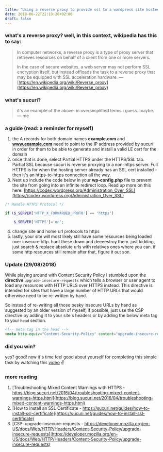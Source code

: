 ```yaml
---
title: "Using a reverse proxy to provide ssl to a wordpress site hosted on a non-https server"
date: 2018-06-22T22:10:28+02:00
draft: false
---
```


### **what's a reverse proxy? well, in this context, wikipedia has this to say:**

>In computer networks, a reverse proxy is a type of proxy server that retrieves resources on behalf of a client from one or more servers.
>
>In the case of secure websites, a web server may not perform SSL encryption itself, but instead offloads the task to a reverse proxy that may be equipped with SSL acceleration hardware.
> &mdash; [https://en.wikipedia.org/wiki/Reverse_proxy](https://en.wikipedia.org/wiki/Reverse_proxy)

### **what's sucuri?**

> it's an example of the above. in oversimplified terms i guess. maybe.
> &mdash; me

### **a guide (read: a reminder for myself)**

1. the A records for both domain names **example.com** and **www.example.com** need to point to the IP address provided by sucuri in order for them to be able to generate and install a valid LE cert for the domain
2. once that is done, select Partial HTTPS under the HTTPS/SSL tab. Partial SSL because sucuri is reverse proxying to a non-https server. Full HTTPS is for when the hosting server already has an SSL cert installed - then it's an https-to-https connection all the way.
3. Next up include the code below in your **wp-config.php** file to prevent the site from going into an infinite redirect loop. Read up more on this here: [https://codex.wordpress.org/Administration_Over_SSL](https://codex.wordpress.org/Administration_Over_SSL)

```php
/* Handle HTTPS Protocol */

if ($_SERVER['HTTP_X_FORWARDED_PROTO'] == 'https')

	$_SERVER['HTTPS']='on';
```
  
4. change site and home url protocols to https 
5. lastly, your site will most likely still have some resources being loaded over insecure http. hunt these down and deeeestroy them. just kidding, just search & replace absolute urls with relatives ones where you can. if some http resources still remain after that, figure it out son. 

### **Update (29/08/2018)**
While playing around with Content Security Policy I stumbled upon the **directive** ```upgrade-insecure-requests``` which tells a browser or user agent to load any resources with HTTP URLS over HTTPS instead. This directive is intended for sites that have a large number of HTTP URLs that would otherwise need to be re-written by hand.

So instead of re-writing all those pesky insecure URLs by hand as suggested by an older version of myself, if possible, just use the CSP directive by adding it to your site's headers or by adding the below meta tag to your `head` section.

```html
<!-- meta tag in the head -->
<meta http-equiv="Content-Security-Policy" content="upgrade-insecure-requests">
```


### **did you win?**
yes? good! now it's time feel good about yourself for completing this simple task by watching this [video](https://www.youtube.com/watch?v=JrO46CJd9ns)  ✌️

### **more reading**

1. [Troubleshooting Mixed Content Warnings with HTTPS - https://blog.sucuri.net/2016/04/troubleshooting-mixed-content-warnings-https.html](https://blog.sucuri.net/2016/04/troubleshooting-mixed-content-warnings-https.html)
2. [How to Install an SSL Certificate - https://sucuri.net/guides/how-to-install-ssl-certificate](https://sucuri.net/guides/how-to-install-ssl-certificate)
3. [CSP: upgrade-insecure-requests - https://developer.mozilla.org/en-US/docs/Web/HTTP/Headers/Content-Security-Policy/upgrade-insecure-requests](https://developer.mozilla.org/en-US/docs/Web/HTTP/Headers/Content-Security-Policy/upgrade-insecure-requests)

